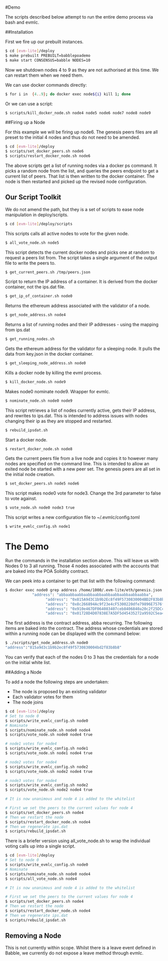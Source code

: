 #Demo

The scripts described below attempt to run the entire demo process via bash and evmlc.

##Installation

First we fire up our prebuilt instances.

```bash
$ cd [evm-lite]/deploy
$ make prebuilt PREBUILT=babblepoademo
$ make start CONSENSUS=babble NODES=10
```

Now we shutdown nodes 4 to 9 as they are not authorised at this time. We can restart them when we need them. 

We can use docker commands directly:

```bash
$ for i in  {4..9}; do docker exec node${i} kill 1; done
```

Or we can use a script:

```bash
$ scripts/kill_docker_node.sh node4 node5 node6 node7 node8 node9
```


##Firing up a Node

For this example we will be firing up node6. The genesis peers files are all preset to the initial 4 nodes and thus do not need to be amended.

```bash
$ cd [evm-lite]/deploy
$ scripts/set_docker_peers.sh node6
$ scripts/restart_docker_node.sh node6
```

The above scripts get a list of running nodes via a docker ps command. It picks a random node from the list, and queries the peers endpoint to get a current list of peers. That list is then written to the docker container. The node is then restarted and picked up the revised node configuration. 

## Our Script Toolkit

We do not amend the path, but they is a set of scripts to ease node manipulation in deploy/scripts.
```bash
$ cd [evm-lite]/deploy/scripts
```

This scripts calls all active nodes to vote for the given node. 
```bash
$ all_vote_node.sh node5
```



This script detects the current docker nodes and picks one at random to request a peers list from. The script takes a single argument of the output file to write the peers to. 
```bash
$ get_current_peers.sh /tmp/peers.json
```

Script to return the IP address of a container. It is derived from the docker container, not the ips.dat file.
```bash
$ get_ip_of_container.sh node0
```

Returns the ethereum address associated with the validator of a node. 
```bash
$ get_node_address.sh node4
```

Returns a list of running nodes and their IP addresses - using the mapping from ips.dat
```bash
$ get_running_nodes.sh
```

Gets the ethereum address for the validator for a sleeping node. It pulls the data from key.json in the docker container.
```bash
$ get_sleeping_node_address.sh node0
```

Kills a docker node by killing the evml process. 
```bash
$ kill_docker_node.sh node9
```

Makes node0 nominate node9. Wrapper for evmlc. 
```bash
$ nominate_node.sh node0 node9
```

This script retrieves a list of nodes currently active, gets their IP address, and rewrites to ips.dat. This is intended to address issues with nodes changing their ip as they are stopped and restarted. 
```bash
$ rebuild_ipsdat.sh
```

Start a docker node.
```bash
$ restart_docker_node.sh node8
```

Gets the current peers file from a live node and copies it to however many nodes are specified on the command line. This is intended to allow an exited node be started with a new peer set. The genesis peers are all set in the initial node creation. 
```bash
$ set_docker_peers.sh node5 node6
```

This script makes node0 vote for node3. Change the 3rd parameter to false to vote against. 
```bash
$ vote_node.sh node0 node3 true
```


This script writes a new configuration file to ~/.evmlc/config.toml
```bash
$ write_evmlc_config.sh node1
```


# The Demo

Run the commands in the installation section above. This will leave us with Nodes 0 to 3 all running. Those 4 nodes associated with the accounts that are baked into the POA Solidity contract. 

We can peek into a container to get that list with the following command:
```bash
$ docker exec node0 grep address /home/1000/.evm-lite/eth/genesis.json
            "address": "abbaabbaabbaabbaabbaabbaabbaabbaabbaabba",
                  "address": "0x815A9d3C1b9b2Ec8f49F5730830004BD2F83b8b8",
                  "address": "0x8c266894Ac9f23e4cF5300220dfe79896E7576fE",
                  "address": "0x910e467DF064083407ceb8406840a20c2f25DCc2",
                  "address": "0x01728D4D07838E7A5DF5d45435272a9592C5ea4d",

```
The first address is the contract address, abba recurring. The following items are baked into the contract. The address whose credentials are stored within a running node can be displayed with the command below:

```bash
$ ./scripts/get_node_address.sh node0
"address":"815a9d3c1b9b2ec8f49f5730830004bd2f83b8b8"
```
You can verify that each of the nodes 0 to 3 has the credentials for a node on the initial white list. 

##Adding a Node

To add a node the following steps are undertaken:

+ The node is proposed by an existing validator
+ Each validator votes for them
+ The node joins

```bash
$ cd [evm-lite]/deploy
# Set to node 0
$ scripts/write_evmlc_config.sh node0
# Nominate
$ scripts/nominate_node.sh node0 node4
$ scripts/vote_node.sh node0 node4 true

# node1 votes for node4
$ scripts/write_evmlc_config.sh node1
$ scripts/vote_node.sh node1 node4 true

# node2 votes for node4
$ scripts/write_evmlc_config.sh node2
$ scripts/vote_node.sh node2 node4 true

# node3 votes for node4
$ scripts/write_evmlc_config.sh node2
$ scripts/vote_node.sh node2 node4 true

# It is now unanimous and node 4 is added to the whitelist

# First we set the peers to the current values for node 4
$ scripts/set_docker_peers.sh node4
# Then we restart the node
$ scripts/restart_docker_node.sh node4
# Then we regenerate ips.dat
$ scripts/rebuild_ipsdat.sh
```



There is a briefer version using all_vote_node.sh to wrap the individual voting calls up into a single script.
```bash
$ cd [evm-lite]/deploy
# Set to node 0
$ scripts/write_evmlc_config.sh node0
# Nominate
$ scripts/nominate_node.sh node0 node4
$ scripts/all_vote_node.sh node4

# It is now unanimous and node 4 is added to the whitelist

# First we set the peers to the current values for node 4
$ scripts/set_docker_peers.sh node4
# Then we restart the node
$ scripts/restart_docker_node.sh node4
# Then we regenerate ips.dat
$ scripts/rebuild_ipsdat.sh
```

## Removing a Node

This is not currently within scope.  Whilst there is a leave event defined in Babble, we currently do not expose a leave method through evmlc. 




